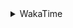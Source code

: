 <details>
 <summary>WakaTime</summary>

<!--START_SECTION:waka-->
![Profile Views](http://img.shields.io/badge/Profile%20Views-2-blue)

**🐱 My GitHub Data** 

> 🏆 505 Contributions in the Year 2021
 > 
> 📦 249.6 kB Used in GitHub's Storage 
 > 
> 🚫 Not Opted to Hire
 > 
> 📜 54 Public Repositories 
 > 
> 🔑 1 Private Repository 
 > 
**I'm an Early 🐤** 

```text
🌞 Morning    49 commits     ████░░░░░░░░░░░░░░░░░░░░░   15.91% 
🌆 Daytime    126 commits    ██████████░░░░░░░░░░░░░░░   40.91% 
🌃 Evening    115 commits    █████████░░░░░░░░░░░░░░░░   37.34% 
🌙 Night      18 commits     █░░░░░░░░░░░░░░░░░░░░░░░░   5.84%

```
📅 **I'm Most Productive on Thursday** 

```text
Monday       47 commits     ███░░░░░░░░░░░░░░░░░░░░░░   15.26% 
Tuesday      36 commits     ███░░░░░░░░░░░░░░░░░░░░░░   11.69% 
Wednesday    46 commits     ███░░░░░░░░░░░░░░░░░░░░░░   14.94% 
Thursday     55 commits     ████░░░░░░░░░░░░░░░░░░░░░   17.86% 
Friday       44 commits     ███░░░░░░░░░░░░░░░░░░░░░░   14.29% 
Saturday     39 commits     ███░░░░░░░░░░░░░░░░░░░░░░   12.66% 
Sunday       41 commits     ███░░░░░░░░░░░░░░░░░░░░░░   13.31%

```


📊 **This Week I Spent My Time On** 

```text
⌚︎ Time Zone: Asia/Shanghai

💬 Programming Languages: 
C                        5 hrs 12 mins       ██████░░░░░░░░░░░░░░░░░░░   25.9% 
Go                       4 hrs 13 mins       █████░░░░░░░░░░░░░░░░░░░░   21.03% 
Bash                     3 hrs 48 mins       ████░░░░░░░░░░░░░░░░░░░░░   18.96% 
Other                    2 hrs 49 mins       ███░░░░░░░░░░░░░░░░░░░░░░   14.05% 
Markdown                 56 mins             █░░░░░░░░░░░░░░░░░░░░░░░░   4.72%

🔥 Editors: 
VS Code                  19 hrs 55 mins      ████████████████████████░   99.2% 
IntelliJ                 9 mins              ░░░░░░░░░░░░░░░░░░░░░░░░░   0.8%

🐱‍💻 Projects: 
fuse-overlayfs           5 hrs 11 mins       ██████░░░░░░░░░░░░░░░░░░░   25.88% 
Unknown Project          4 hrs 26 mins       █████░░░░░░░░░░░░░░░░░░░░   22.09% 
VagrantFiles             3 hrs 26 mins       ████░░░░░░░░░░░░░░░░░░░░░   17.16% 
matcloud                 2 hrs 46 mins       ███░░░░░░░░░░░░░░░░░░░░░░   13.81% 
leetcode                 1 hr 41 mins        ██░░░░░░░░░░░░░░░░░░░░░░░   8.42%

💻 Operating System: 
Linux                    14 hrs              █████████████████░░░░░░░░   69.79% 
Windows                  6 hrs 4 mins        ███████░░░░░░░░░░░░░░░░░░   30.21%

```

**I Mostly Code in Go** 

```text
Go                       16 repos            ███████████░░░░░░░░░░░░░░   45.71% 
Java                     9 repos             ██████░░░░░░░░░░░░░░░░░░░   25.71% 
Python                   2 repos             █░░░░░░░░░░░░░░░░░░░░░░░░   5.71% 
Vue                      2 repos             █░░░░░░░░░░░░░░░░░░░░░░░░   5.71% 
Shell                    2 repos             █░░░░░░░░░░░░░░░░░░░░░░░░   5.71%

```


**Timeline**

![Chart not found](https://raw.githubusercontent.com/MaoLongLong/MaoLongLong/main/charts/bar_graph.png) 


 Last Updated on 05/11/2021
<!--END_SECTION:waka-->

</details>
